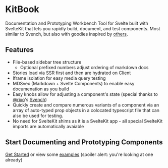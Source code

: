 # KitBook 

Documentation and Prototyping Workbench Tool for Svelte built with SvelteKit that lets you rapidly build, document, and test components. Most similar to Svench, but also with goodies inspired by [others](/docs/9-why.md).

## Features
- File-based sidebar tree structure
  - Optional prefixed numbers adjust ordering of markdown docs
- Stories load via SSR first and then are hydrated on Client
- Iframe isolation for easy media query testing
- MDSvex (Markdown + Svelte Components) to enable easy documenation as you build
- Easy knobs allow for adjusting a component's state (special thanks to [@rixo](https://github.com/rixo)'s [Svench](https://svench-docs.vercel.app/))
- Quickly create and compare numerous variants of a component via an array of auto-typed prop objects in a colocated typescript file that can also be used for testing.
- No need for SvelteKit shims as it is a SvelteKit app - all special SvelteKit imports are automatically avaiable

## Start Documenting and Prototyping Components

[Get Started](/1-get-started) or view some [examples](/8-examples) (spoiler alert: you're looking at one already)

